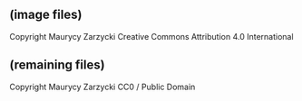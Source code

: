 (image files)
-------------
Copyright Maurycy Zarzycki
Creative Commons Attribution 4.0 International

(remaining files)
-----------------
Copyright Maurycy Zarzycki
CC0 / Public Domain